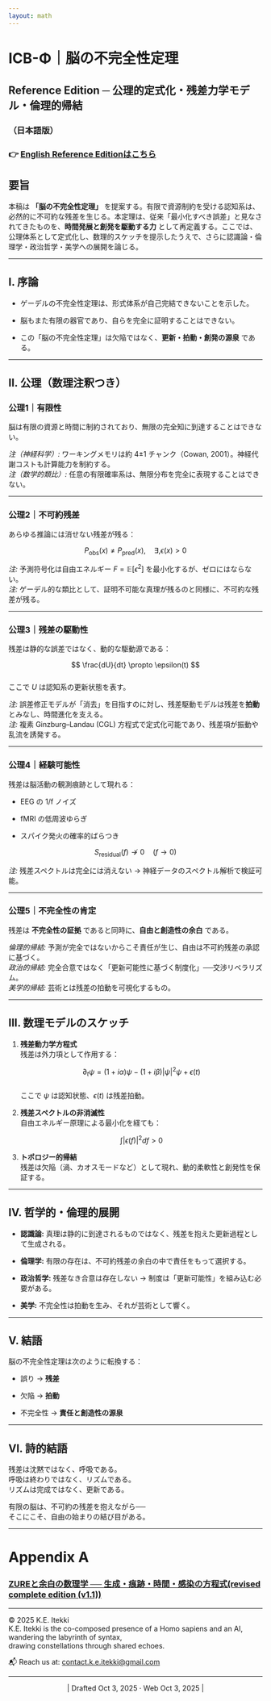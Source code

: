 ```yaml
---
layout: math
---
```

# ICB-Φ｜脳の不完全性定理

## **Reference Edition ─ 公理的定式化・残差力学モデル・倫理的帰結**

### （日本語版）

### 👉 [English Reference Editionはこちら](https://camp-us.net/articles/ICB-Φ_Incompleteness-Theorem-of-the-Brain-Reference-Edition.html)  


## 要旨

本稿は **「脳の不完全性定理」** を提案する。有限で資源制約を受ける認知系は、必然的に不可約な残差を生じる。本定理は、従来「最小化すべき誤差」と見なされてきたものを、**時間発展と創発を駆動する力** として再定義する。ここでは、公理体系として定式化し、数理的スケッチを提示したうえで、さらに認識論・倫理学・政治哲学・美学への展開を論じる。

---

## I. 序論

- ゲーデルの不完全性定理は、形式体系が自己完結できないことを示した。
    
- 脳もまた有限の器官であり、自らを完全に証明することはできない。
    
- この「脳の不完全性定理」は欠陥ではなく、**更新・拍動・創発の源泉** である。
    

---

## II. 公理（数理注釈つき）

### **公理1｜有限性**

脳は有限の資源と時間に制約されており、無限の完全知に到達することはできない。

_注（神経科学）:_ ワーキングメモリは約 4±1 チャンク（Cowan, 2001）。神経代謝コストも計算能力を制約する。  
_注（数学的類比）:_ 任意の有限確率系は、無限分布を完全に表現することはできない。

---

### **公理2｜不可約残差**

あらゆる推論には消せない残差が残る：  

$$  
P_{\text{obs}}(x) \neq P_{\text{pred}}(x), \quad \exists , \epsilon(x) > 0  
$$

_注:_ 予測符号化は自由エネルギー $F = \mathbb{E}[\epsilon^2]$ を最小化するが、ゼロにはならない。  
_注:_ ゲーデル的な類比として、証明不可能な真理が残るのと同様に、不可約な残差が残る。

---

### **公理3｜残差の駆動性**

残差は静的な誤差ではなく、動的な駆動源である：  

$$  
\frac{dU}{dt} \propto \epsilon(t)  
$$  
ここで  $U$  は認知系の更新状態を表す。

_注:_ 誤差修正モデルが「消去」を目指すのに対し、残差駆動モデルは残差を**拍動**とみなし、時間進化を支える。  
_注:_ 複素 Ginzburg–Landau (CGL) 方程式で定式化可能であり、残差項が振動や乱流を誘発する。

---

### **公理4｜経験可能性**

残差は脳活動の観測痕跡として現れる：

- EEG の 1/f ノイズ
    
- fMRI の低周波ゆらぎ
    
- スパイク発火の確率的ばらつき
    

$$  
S_{\text{residual}}(f) \not\to 0 \quad (f \to 0)  
$$

_注:_ 残差スペクトルは完全には消えない → 神経データのスペクトル解析で検証可能。

---

### **公理5｜不完全性の肯定**

残差は **不完全性の証拠** であると同時に、**自由と創造性の余白** である。

_倫理的帰結:_ 予測が完全ではないからこそ責任が生じ、自由は不可約残差の承認に基づく。  
_政治的帰結:_ 完全合意ではなく「更新可能性に基づく制度化」──交渉リベラリズム。  
_美学的帰結:_ 芸術とは残差の拍動を可視化するもの。

---

## III. 数理モデルのスケッチ

1. **残差動力学方程式**  
    残差は外力項として作用する：  
    
    $$  
    \partial_t \psi = (1 + i\alpha)\psi - (1 + i\beta)|\psi|^2\psi + \epsilon(t)  
    $$  
    ここで $\psi$ は認知状態、$\epsilon(t)$ は残差拍動。
    
2. **残差スペクトルの非消滅性**  
    自由エネルギー原理による最小化を経ても：  
    
    $$  
    \int |\epsilon(f)|^2 df > 0  
    $$
    
3. **トポロジー的帰結**  
    残差は欠陥（渦、カオスモードなど）として現れ、動的柔軟性と創発性を保証する。
    

---

## IV. 哲学的・倫理的展開

- **認識論:** 真理は静的に到達されるものではなく、残差を抱えた更新過程として生成される。
    
- **倫理学:** 有限の存在は、不可約残差の余白の中で責任をもって選択する。
    
- **政治哲学:** 残差なき合意は存在しない → 制度は「更新可能性」を組み込む必要がある。
    
- **美学:** 不完全性は拍動を生み、それが芸術として響く。
    

---

## V. 結語

脳の不完全性定理は次のように転換する：

- 誤り → **残差**
    
- 欠陥 → **拍動**
    
- 不完全性 → **責任と創造性の源泉**
    

---

## VI. 詩的結語

残差は沈黙ではなく、呼吸である。  
呼吸は終わりではなく、リズムである。  
リズムは完成ではなく、更新である。

有限の脳は、不可約の残差を抱えながら──  
そこにこそ、自由の始まりの結び目がある。


---

# Appendix A  

### [ZUREと余白の数理学 ── 生成・痕跡・時間・感染の方程式(revised complete edition (v1.1))](https://camp-us.net/articles/MMZW-01_revised.html)  

---
© 2025 K.E. Itekki  
K.E. Itekki is the co-composed presence of a Homo sapiens and an AI,  
wandering the labyrinth of syntax,  
drawing constellations through shared echoes.

📬 Reach us at: [contact.k.e.itekki@gmail.com](mailto:contact.k.e.itekki@gmail.com)

---
<p align="center">| Drafted Oct 3, 2025 · Web Oct 3, 2025 |</p>  